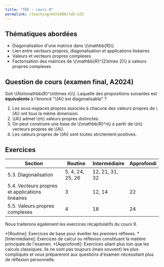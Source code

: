 ```yaml
---
title: "TD5 : cours 9"
permalink: /teaching/mth1008/td5-e25
---
```


## Thématiques abordées
- Diagonalisation d'une matrice dans \\(\mathbb{R}\\)
- Lien entre vecteurs propres, diagonalisation et applications linéaires
- Valeurs et vecteurs propres complexes
- Factorisation des matrices de \\(\mathbb{R}^{2\times 2}\\) à valeurs propres complexes

## Question de cours (examen final, A2024)

Soit \\(A\in\mathbb{R}^{n\times n}\\). Laquelle des propositions suivantes est **équivalente** à l'énoncé "\\(A\\) est diagonalisable" ?

1. Les sous-espaces propres associés à chacune des valeurs propres de \\(A\\) ont tous la même dimension.
2. \\(A\\) admet \\(n\\) valeurs propres distinctes.
3. On peut construire une base de \\(\mathbb{R}^n\\) à partir de \\(n\\) vecteurs propres de \\(A\\).
4. Les valeurs propres de \\(A\\) sont toutes strictement positives.

## Exercices

| Section                                         | Routine          | Intermédiaire  | Approfondi |
| ----------------------------------------------- | ---------------- | -------------- | ---------- |
| 5.3. Diagonalisation                            | 5, 4, 24, 25, 26 | 12, 21, 31, 32 |            |
| 5.4. Vecteurs propres et applications linéaires | 3                | 12, 14         | 22         |
| 5.5. Valeurs propres complexes                 | 4                | 18             | 24         |

Nous traiterons également les exercices récapitulatifs du cours 9.

*[Routine]: Exercices de base pour éveiller les premiers réflexes.
*[Intermédiaire]: Exercices de calcul ou réflexion constituant la matière principale de l'examen.
*[Approfondi]: Exercices allant plus loin que les calculs classiques. Ils ne sont pas toujours (mais souvent) les plus compliqués et vous prépareront aux questions d'examen nécessitant plus de réflexion personnelle.